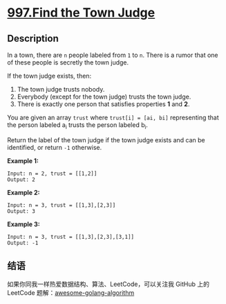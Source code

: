 # [997.Find the Town Judge][title]

## Description
In a town, there are `n` people labeled from `1` to `n`. There is a rumor that one of these people is secretly the town judge.

If the town judge exists, then:  

1. The town judge trusts nobody.
2. Everybody (except for the town judge) trusts the town judge.
3. There is exactly one person that satisfies properties **1** and **2**.  

You are given an array `trust` where `trust[i] = [ai, bi]` representing that the person labeled a<sub>i</sub> trusts the person labeled b<sub>i</sub>.

Return the label of the town judge if the town judge exists and can be identified, or return `-1` otherwise.  


**Example 1:**

```
Input: n = 2, trust = [[1,2]]
Output: 2
```

**Example 2:**
```
Input: n = 3, trust = [[1,3],[2,3]]
Output: 3
```

**Example 3:**
```
Input: n = 3, trust = [[1,3],[2,3],[3,1]]
Output: -1
```
## 结语

如果你同我一样热爱数据结构、算法、LeetCode，可以关注我 GitHub 上的 LeetCode 题解：[awesome-golang-algorithm][me]

[title]: https://leetcode.com/problems/find-the-town-judge/
[me]: https://github.com/Golang-Solutions/awesome-golang-algorithm
